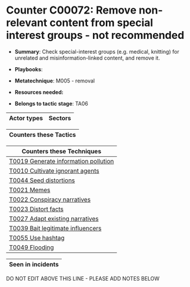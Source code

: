 # Counter C00072: Remove non-relevant content from special interest groups - not recommended

* **Summary**: Check special-interest groups (e.g. medical, knitting) for unrelated and misinformation-linked content, and remove it. 

* **Playbooks**: 

* **Metatechnique**: M005 - removal

* **Resources needed:** 

* **Belongs to tactic stage**: TA06


| Actor types | Sectors |
| ----------- | ------- |



| Counters these Tactics |
| ---------------------- |



| Counters these Techniques |
| ------------------------- |
| [T0019 Generate information pollution](../generated_pages/techniques/T0019.md) |
| [T0010 Cultivate ignorant agents](../generated_pages/techniques/T0010.md) |
| [T0044 Seed distortions](../generated_pages/techniques/T0044.md) |
| [T0021 Memes](../generated_pages/techniques/T0021.md) |
| [T0022 Conspiracy narratives](../generated_pages/techniques/T0022.md) |
| [T0023 Distort facts](../generated_pages/techniques/T0023.md) |
| [T0027 Adapt existing narratives](../generated_pages/techniques/T0027.md) |
| [T0039 Bait legitimate influencers](../generated_pages/techniques/T0039.md) |
| [T0055 Use hashtag](../generated_pages/techniques/T0055.md) |
| [T0049 Flooding](../generated_pages/techniques/T0049.md) |



| Seen in incidents |
| ----------------- |


DO NOT EDIT ABOVE THIS LINE - PLEASE ADD NOTES BELOW